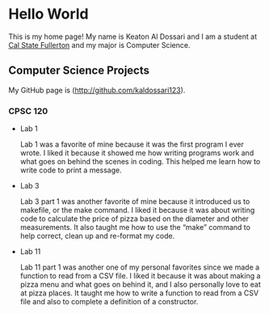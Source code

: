 # Hello World

This is my home page! My name is Keaton Al Dossari and I am a student at [Cal State Fullerton](http://www.fullerton.edu/) and my major is Computer Science.

## Computer Science Projects

My GitHub page is (http://github.com/kaldossari123).

### CPSC 120

* Lab 1
    
    Lab 1 was a favorite of mine because it was the first program I ever wrote. I liked it because it showed me how writing programs work and what goes on behind the scenes in coding. This helped me learn how to write code to print a message.

* Lab 3

    Lab 3 part 1 was another favorite of mine because it introduced us to makefile, or the make command. I liked it because it was about writing code to calculate the price of pizza based on the diameter and other measurements. It also taught me how to use the “make” command to help correct, clean up and re-format my code.

* Lab 11

    Lab 11 part 1 was another one of my personal favorites since we made a function to read from a CSV file. I liked it because it was about making a pizza menu and what goes on behind 
    it, and I also personally love to eat at pizza places. It taught me how to write a function to read from a CSV file and also to complete a definition of a constructor.


